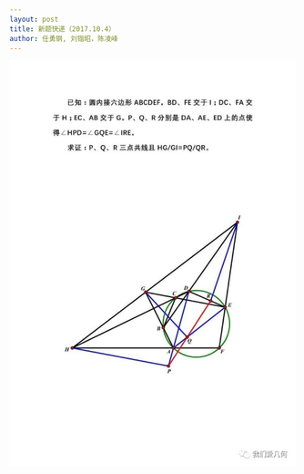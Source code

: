 ```yaml
---
layout: post
title: 新题快递（2017.10.4）
author: 任勇钢, 刘锴昭，陈凌峰
---
```


![新题快递](/assets/images/2017-10-04.jpeg)